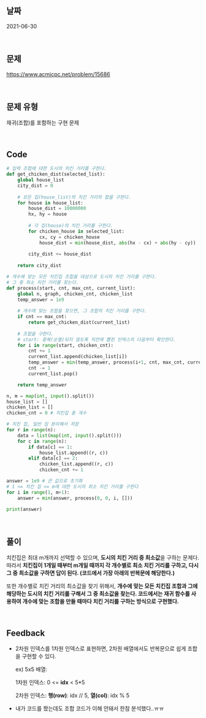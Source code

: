 ## 날짜
2021-06-30

<br>

## 문제
https://www.acmicpc.net/problem/15686

<br>

## 문제 유형
재귀(조합)를 포함하는 구현 문제

<br>

## Code
```python
# 입력 조합에 대한 도시의 치킨 거리를 구한다.
def get_chicken_dist(selected_list):
    global house_list
    city_dist = 0
    
    # 모든 집(house_list)의 치킨 거리의 합을 구한다.
    for house in house_list:
        house_dist = 10000000
        hx, hy = house
        
        # 각 집(house)의 치킨 거리를 구한다.
        for chicken_house in selected_list:
            cx, cy = chicken_house
            house_dist = min(house_dist, abs(hx - cx) + abs(hy - cy))
        
        city_dist += house_dist
    
    return city_dist

# 개수에 맞는 모든 치킨집 조합을 대상으로 도시의 치킨 거리를 구한다.
# 그 중 최소 치킨 거리를 찾는다. 
def process(start, cnt, max_cnt, current_list):
    global n, graph, chicken_cnt, chicken_list
    temp_answer = 1e9
    
    # 개수에 맞는 조합을 찾으면, 그 조합의 치킨 거리를 구한다.
    if cnt == max_cnt:
        return get_chicken_dist(current_list)
    
    # 조합을 구한다.
    # start: 중복(순열)되지 않도록 직전에 뽑힌 인덱스의 다음부터 확인한다.
    for i in range(start, chicken_cnt):
        cnt += 1
        current_list.append(chicken_list[i])
        temp_answer = min(temp_answer, process(i+1, cnt, max_cnt, current_list))
        cnt -= 1
        current_list.pop()

    return temp_answer

n, m = map(int, input().split())
house_list = []
chicken_list = []
chicken_cnt = 0 # 치킨집 총 개수

# 치킨 집, 일반 집 분리해서 저장
for r in range(n):
    data = list(map(int, input().split()))
    for c in range(n):
        if data[c] == 1:
            house_list.append((r, c))
        elif data[c] == 2:
            chicken_list.append((r, c))
            chicken_cnt += 1

answer = 1e9 # 큰 값으로 초기화
# 1 <= 치킨 집 <= m에 대한 도시의 최소 치킨 거리를 구한다
for i in range(1, m+1):
    answer = min(answer, process(0, 0, i, []))

print(answer)
```
<br>

## 풀이
치킨집은 최대 m개까지 선택할 수 있으며, **도시의 치킨 거리 중 최소값**을 구하는 문제다. 
따라서 **치킨집이 1개일 때부터 m개일 때까지 각 개수별로 최소 치킨 거리를 구하고, 다시 그 중 최소값을 구하면 답이 된다. (코드에서 가장 아래의 반복문에 해당한다.)**

또한 개수별로 치킨 거리의 최소값을 찾기 위해서, **개수에 맞는 모든 치킨집 조합과 그에 해당하는 도시의 치킨 거리를 구해서 그 중 최소값을 찾는다. 코드에서는 재귀 함수를 사용하여 개수에 맞는 조합을 만들 때마다 치킨 거리를 구하는 방식으로 구현했다.**

<br>

## Feedback
- 2차원 인덱스를 1차원 인덱스로 표현하면, 2차원 배열에서도 반복문으로 쉽게 조합을 구현할 수 있다. 
  
  ex) 5x5 배열: 
  
  1차원 인덱스: 0 <= **idx** < 5*5

    2차원 인덱스: **행(row)**: idx // 5, **열(col)**: idx % 5
- 내가 코드를 짰는데도 조합 코드가 이해 안돼서 한참 분석했다..ㅠㅠ 